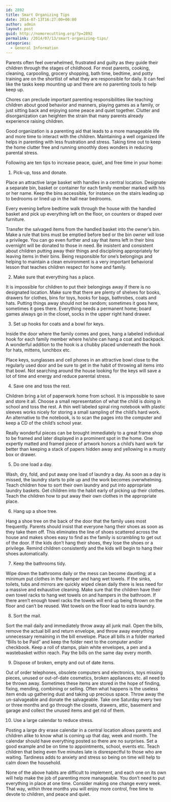 ```yaml
---
id: 2892
title: Smart Organizing Tips
date: 2014-07-13T16:27:00+00:00
author: admin
layout: post
guid: http://nomorecutting.org/?p=2892
permalink: /2014/07/13/smart-organizing-tips/
categories:
  - General Information
---
```

Parents often feel overwhelmed, frustrated and guilty as they guide their children through the stages of childhood. For most parents, cooking, cleaning, carpooling, grocery shopping, bath time, bedtime, and potty training are on the shortlist of what they are responsible for daily. It can feel like the tasks keep mounting up and there are no parenting tools to help keep up.

Chores can preclude important parenting responsibilities like teaching children about good behavior and manners, playing games as a family, or just sitting back and enjoying some peace and quiet together. Clutter and disorganization can heighten the strain that many parents already experience raising children.

Good organization is a parenting aid that leads to a more manageable life and more time to interact with the children. Maintaining a well organized life helps in parenting with less frustration and stress. Taking time out to keep the home clutter free and running smoothly does wonders in reducing parental stress.

Following are ten tips to increase peace, quiet, and free time in your home:

1. Pick-up, toss and donate.
  
Place an attractive large basket with handles in a central location. Designate a separate bin, basket or container for each family member marked with his or her name. Keep the bins accessible, for instance on the stairs leading up to bedrooms or lined up in the hall near bedrooms.

Every evening before bedtime walk through the house with the handled basket and pick up everything left on the floor, on counters or draped over furniture.

Transfer the salvaged items from the handled basket into the owner’s bin. Make a rule that bins must be emptied before bed or the bin owner will lose a privilege. You can go even further and say that items left in their bins overnight will be donated to those in need. Be insistent and consistent about children putting away their things and disciplining appropriately for leaving items in their bins. Being responsible for one’s belongings and helping to maintain a clean environment is a very important behavioral lesson that teaches children respect for home and family.

2. Make sure that everything has a place.
  
It is impossible for children to put their belongings away if there is no designated location. Make sure that there are plenty of shelves for books, drawers for clothes, bins for toys, hooks for bags, bathrobes, coats and hats. Putting things away should not be random; sometimes it goes here, sometimes it goes there. Everything needs a permanent home; board games always go in the closet, socks in the upper right hand drawer.

3. Set up hooks for coats and a bowl for keys.
  
Inside the door where the family comes and goes, hang a labeled individual hook for each family member where he/she can hang a coat and backpack. A wonderful addition to the hook is a chubby placed underneath the hook for hats, mittens, lunchbox etc.

Place keys, sunglasses and cell phones in an attractive bowl close to the regularly used door and be sure to get in the habit of throwing all items into that bowl. Not searching around the house looking for the keys will save a lot of time and energy and reduce parental stress.

4. Save one and toss the rest.
  
Children bring a lot of paperwork home from school. It is impossible to save and store it all. Choose a small representation of what the child is doing in school and toss the rest. A thin well labeled spiral ring notebook with plastic sleeves works nicely for storing a small sampling of the child’s hard work. An alternative to the notebook, is to scan the pages into the computer and keep a CD of the child’s school year.

Really wonderful pieces can be brought immediately to a great frame shop to be framed and later displayed in a prominent spot in the home. One expertly matted and framed piece of artwork honors a child’s hard work far better than keeping a stack of papers hidden away and yellowing in a musty box or drawer.

5. Do one load a day.
  
Wash, dry, fold, and put away one load of laundry a day. As soon as a day is missed, the laundry starts to pile up and the work becomes overwhelming. Teach children how to sort their own laundry and put into appropriate laundry baskets. Get children into the habit early of picking up their clothes. Teach the children how to put away their own clothes in the appropriate place.

6. Hang up a shoe tree.
  
Hang a shoe tree on the back of the door that the family uses most frequently. Parents should insist that everyone hang their shoes as soon as they take them off. This eliminates the line of shoes scattered across the house and makes shoes easy to find as the family is scrambling to get out of the door. If the kids don’t hang their shoes, they lose the shoes or a privilege. Remind children consistently and the kids will begin to hang their shoes automatically.

7. Keep the bathrooms tidy.
  
Wipe down the bathrooms daily or the mess can become daunting; at a minimum put clothes in the hamper and hang wet towels. If the sinks, toilets, tubs and mirrors are quickly wiped clean daily there is less need for a massive and exhaustive cleaning. Make sure that the children have their own towel racks to hang wet towels on and hampers in the bathroom. If there aren’t enough towel racks the towels will end up being thrown on the floor and can’t be reused. Wet towels on the floor lead to extra laundry.

8. Sort the mail.
  
Sort the mail daily and immediately throw away all junk mail. Open the bills, remove the actual bill and return envelope, and throw away everything unnecessary remaining in the bill envelope. Place all bills in a folder marked “Bills to be Paid” and keep the folder next to the computer and/or checkbook. Keep a roll of stamps, plain white envelopes, a pen and a wastebasket within reach. Pay the bills on the same day every month.

9. Dispose of broken, empty and out of date items.
  
Out of order telephones, obsolete computers and electronics, toys missing pieces, unused or out-of-date cosmetics, broken appliances etc. all need to be thrown away. Sometimes these items are stored in the hope of finding, fixing, mending, combining or selling. Often what happens is the useless item ends up gathering dust and taking up precious space. Throw away the un-salvageable and donate the salvageable. Take one Saturday every two or three months and go through the closets, drawers, attic, basement and garage and collect the unused items and get rid of them.

10. Use a large calendar to reduce stress.
  
Posting a large dry erase calendar in a central location allows parents and children alike to know what is coming up that day, week and month. The calendar should have everything posted so there are no surprises. Set a good example and be on time to appointments, school, events etc. Teach children that being even five minutes late is disrespectful to those who are waiting. Tardiness adds to anxiety and stress so being on time will help to calm down the household.

None of the above habits are difficult to implement, and each one on its own will help make the job of parenting more manageable. You don’t need to put everything in place at one time. Consider making one change every week. That way, within three months you will enjoy more control, free time to devote to children, and peace and quiet.